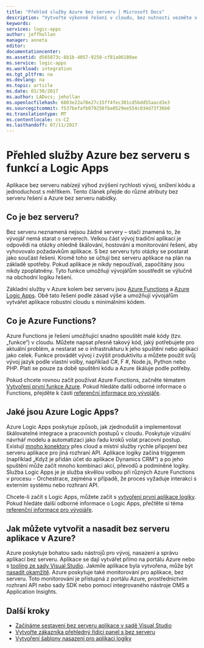 ```yaml
---
title: "Přehled služby Azure bez serveru | Microsoft Docs"
description: "Vytvořte výkonné řešení v cloudu, bez nutnosti vezměte v úvahu infrastruktury."
keywords: 
services: logic-apps
author: jeffhollan
manager: anneta
editor: 
documentationcenter: 
ms.assetid: d565873c-6b1b-4057-9250-cf81a96180ae
ms.service: logic-apps
ms.workload: integration
ms.tgt_pltfrm: na
ms.devlang: na
ms.topic: article
ms.date: 03/30/2017
ms.author: LADocs; jehollan
ms.openlocfilehash: 6803e22a78e27c15ff4fec301cd5bdd55aacd3e3
ms.sourcegitcommit: f537befafb079256fba0529ee554c034d73f36b0
ms.translationtype: MT
ms.contentlocale: cs-CZ
ms.lasthandoff: 07/11/2017
---
```

# <a name="overview-of-azure-serverless-with-functions-and-logic-apps"></a>Přehled služby Azure bez serveru s funkcí a Logic Apps

Aplikace bez serveru nabízejí výhod zvýšení rychlosti vývoj, snížení kódu a jednoduchost s měřítkem.  Tento článek přejde do různé atributy bez serveru řešení a Azure bez serveru nabídky.

## <a name="what-is-serverless"></a>Co je bez serveru?

Bez serveru neznamená nejsou žádné servery – stačí znamená to, že vývojář nemá starat o serverech.  Velkou část vývoj tradiční aplikací je odpovědi na otázky ohledně škálování, hostování a monitorování řešení, aby vyhovovalo požadavkům aplikace.  S bez serveru tyto otázky se postarat jako součást řešení.  Kromě toho se účtují bez serveru aplikace na plán na základě spotřeby.  Pokud aplikace je nikdy nepoužívali, započítány jsou nikdy zpoplatněny.  Tyto funkce umožňují vývojářům soustředit se výlučně na obchodní logiku řešení.

Základní služby v Azure kolem bez serveru jsou [Azure Functions](https://azure.microsoft.com/services/functions/) a [Azure Logic Apps](https://azure.microsoft.com/services/logic-apps/).  Obě tato řešení podle zásad výše a umožňují vývojářům vytvářet aplikace robustní cloudu s minimálními kódem.

## <a name="what-are-azure-functions"></a>Co je Azure Functions?

Azure Functions je řešení umožňující snadno spouštět malé kódy (tzv. „funkce“) v cloudu. Můžete napsat přesně takový kód, jaký potřebujete pro aktuální problém, a nestarat se o infrastrukturu k jeho spuštění nebo aplikaci jako celek. Funkce provádět vývoj i zvýšit produktivitu a můžete použít svůj vývoj jazyk podle vlastní volby, například C#, F #, Node.js, Python nebo PHP. Platí se pouze za době spuštění kódu a Azure škáluje podle potřeby.

Pokud chcete rovnou začít používat Azure Functions, začněte tématem [Vytvoření první funkce Azure](../azure-functions/functions-create-first-azure-function.md). Pokud hledáte další odborné informace o Functions, přejděte k části [referenční informace pro vývojáře](../azure-functions/functions-reference.md).

## <a name="what-are-azure-logic-apps"></a>Jaké jsou Azure Logic Apps?

Azure Logic Apps poskytuje způsob, jak zjednodušit a implementovat škálovatelné integrace a pracovních postupů v cloudu. Poskytuje vizuální návrhář modelu a automatizaci jako řadu kroků volat pracovní postup.  Existují [mnoho konektory](../connectors/apis-list.md) přes cloud a místní služby rychle připojení bez serveru aplikace pro jiná rozhraní API.  Aplikace logiky začíná triggerem (například „Když je přidán účet do aplikace Dynamics CRM“) a po jeho spuštění může začít mnoho kombinací akcí, převodů a podmíněné logiky.  Služba Logic Apps je je služba skvělou volbou při různých Azure Functions v procesu - Orchestrace, zejména v případě, že proces vyžaduje interakci s externím systému nebo rozhraní API.

Chcete-li začít s Logic Apps, můžete začít s [vytvoření první aplikace logiky](logic-apps-create-a-logic-app.md).  Pokud hledáte další odborné informace o Logic Apps, přečtěte si téma [referenční informace pro vývojáře](logic-apps-workflow-actions-triggers.md).

## <a name="how-can-i-build-and-deploy-serverless-applications-in-azure"></a>Jak můžete vytvořit a nasadit bez serveru aplikace v Azure?

Azure poskytuje bohatou sadu nástrojů pro vývoj, nasazení a správu aplikací bez serveru.  Aplikace se dají vytvářet přímo na portálu Azure nebo s [tooling ze sady Visual Studio](logic-apps-serverless-get-started-vs.md).  Jakmile aplikace byla vytvořena, může být [nasadit okamžitě](logic-apps-create-deploy-template.md).  Azure poskytuje také monitorování pro aplikace, bez serveru.  Toto monitorování je přístupná z portálu Azure, prostřednictvím rozhraní API nebo sady SDK nebo pomocí integrovaného nástroje OMS a Application Insights.

## <a name="next-steps"></a>Další kroky

* [Začínáme sestavení bez serveru aplikace v sadě Visual Studio](logic-apps-serverless-get-started-vs.md)
* [Vytvořte zákazníka přehledný řídicí panel s bez serveru](logic-apps-scenario-social-serverless.md)
* [Vytvoření šablony nasazení pro aplikaci logiky](logic-apps-create-deploy-template.md)